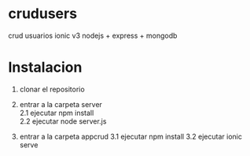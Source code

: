 # crudusers
crud usuarios ionic v3 nodejs + express + mongodb

# Instalacion
1. clonar el repositorio
2. entrar a la carpeta server <br>
	2.1 ejecutar npm install<br>
	2.2 ejecutar node server.js

3. entrar a la carpeta appcrud
	3.1 ejecutar npm install
	3.2 ejecutar ionic serve
